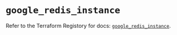 # `google_redis_instance`

Refer to the Terraform Registory for docs: [`google_redis_instance`](https://registry.terraform.io/providers/hashicorp/google-beta/5.4.0/docs/resources/google_redis_instance).
